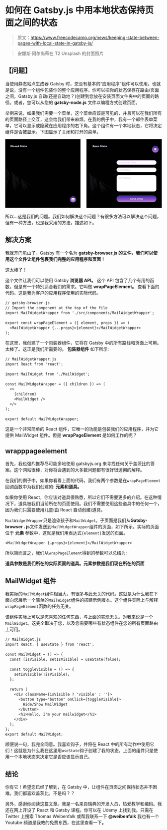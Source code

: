# 如何在 Gatsby.js 中用本地状态保持页面之间的状态

> 原文：<https://www.freecodecamp.org/news/keeping-state-between-pages-with-local-state-in-gatsby-js/>

> 安娜斯·阿尔尚蒂在 T2 Unsplash 的封面照片

## **【问题】**

当使用静态站点生成器 Gatsby 时，您没有基本的“应用程序”组件可以使用。也就是说，没有一个组件包装你的整个应用程序，你可以把你的状态保存在路由/页面之间。Gatsby.js 自动(还是自动地？)创建到您放在安装页面文件夹中的页面的路径。或者，您可以从您的 ****gatsby-node.js**** 文件以编程方式创建页面。

举例来说，如果我们需要一个菜单，这个菜单应该是可见的，并且可以在我们所有的页面路径上交互，这会给我们带来麻烦。在我的例子中，我有一个邮件表单菜单，它可以显示或隐藏在应用程序的右下角。这个组件有一个本地状态，它将决定组件是否被显示。下图显示了关闭和打开的菜单。

![gatsby2](img/69200439666adc605d942cec353ea7f0.png)

所以…这是我们的问题。我们如何解决这个问题？有很多方法可以解决这个问题，但有一种方法，也是我采用的方法，描述如下。

## **解决方案**

我就开门见山了。Gatsby 有一个名为 ****gatsby-browser.js 的文件，我们可以使用这个文件让组件包裹我们完整的应用程序和页面！****

这太棒了！

这个文件让我们可以使用 Gatsby ****浏览器 API。**** 这个 API 包含了几个有用的函数，但是有一个特别适合我们的需求。它叫做 ****wrapPageElement。**** 查看下面的代码。这是我为客户的应用程序使用的实际代码。

```
// gatsby-browser.js
// Import the component at the top of the file
import MailWidgetWrapper from './src/components/MailWidgetWrapper';

export const wrapPageElement = ({ element, props }) => (
  <MailWidgetWrapper {...props}>{element}</MailWidgetWrapper>
);
```

在这里，我创建了一个包装器组件，它将在 Gatsby 中的所有路线和页面上可用。太棒了。这正是我们所需要的。 ****包装器组件**** 如下所示:

```
// MailWidgetWrapper.js
import React from 'react';

import MailWidget from './MailWidget';

const MailWidgetWrapper = ({ children }) => (
  <>
    {children}
    <MailWidget />
  </>
);

export default MailWidgetWrapper;
```

这是一个非常简单的 React 组件，它唯一的功能是包装我们的应用程序，并为它提供 MailWidget 组件。但是 ****wrapPageElement**** 是如何工作的呢？

## wrapppageelement

首先，我也强烈推荐尽可能多地使用 gatsbyjs.org 来寻找任何关于盖茨比的答案。这个网站很棒，对你将会遇到的大多数问题都有很好很透彻的解释。

在我们的例子中，如果你看看上面的代码，我们有两个参数是在`wrapPageElement`回调函数中为我们创建的: ****元素和道具。****

如果你使用 React，你应该对道具很熟悉，所以它们不需要更多的介绍。在这种情况下，道具被我们当前所在的页面使用。我们不需要使用这些道具中的任何一个，因为我们只需要使用儿童(由 React 自动创建)道具。

`MailWidgetWrapper`只是渲染孩子和`MailWidget`。子页面是我们从****Gatsby-browser . js****文件发送到`MailWidgetWrapper`组件的页面，如下所示。实际的页面位于 ****元素**** 参数中，这就是我们用表达式`{element}`发送的页面。

```
<MailWidgetWrapper {…props}>{element}</MailWidgetWrapper>
```

所以简而言之，我们从`wrapPageElement`得到的参数可以总结为:

****道具参数是我们所在的实际页面的道具。元素参数是我们现在所在的页面****

## MailWidget 组件

我实际的`MailWidget`组件相当大，有很多与此无关的代码。这就是为什么我在下面向您展示一个简单的`MailWidget`组件的搭建示例版本。这个组件实际上与解释`wrapPageElement`函数的任务无关。

该组件实际上可以是您喜欢的任何东西，与上面的实现无关。对我来说是一个`MailWidget`。这完全取决于您，以及您需要哪些有状态组件在您的所有页面路由上可用。

```
// MailWidget.js
import React, { useState } from 'react';

const MailWidget = () => {
  const [isVisible, setIsVisible] = useState(false);

  const toggleVisible = () => {
    setIsVisible(!isVisible);
  };

  return (
    <div className={isVisible ? 'visible' : ''}>
      <button type="button" onClick={toggleVisible}>
        Hide/Show MailWidget
      </button>
      <h1>Hello, I'm your mailwidget</h1>
    </div>
  );
};
export default MailWidget;
```

顺便说一句，我完全同意。我喜欢钩子，并将在 React 中的所有动作中使用它们！这就是为什么我在这里用`useState`钩子创建了我的状态。上面的组件只是使用一个本地状态来决定它是否应该显示自己。

## 结论

你有它！希望您已经了解到，在 Gatsby 中，让组件在页面之间保持状态并不困难。我们都喜欢盖茨比，不是吗？？

另外，感谢你阅读这篇文章。我是一名来自瑞典的开发人员，热爱教学和编码。我还在网上开设了 React 和 Gatsby 课程。你可以在 Udemy 上找到我。只需在 Twitter 上搜索 Thomas Weibenfalk 或帮我联系一下 ****@weibenfalk****
我也有一个 Youtube 频道是我教的免费东西，在这里查看一下[](https://www.youtube.com/channel/UCnnnWy4UTYN258FfVGeXBbg)****。****